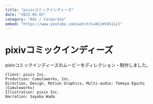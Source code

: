 ```yaml
---
title: "pixivコミックインディーズ"
date: "2023-05-03"
category: "Ads / Corporate"
embed: "https://www.youtube.com/watch?v=W1zmV4511cI"
---
```


# pixivコミックインディーズ

pixivコミックインディーズのムービーをディレクション・制作しました。

```plaintext
Client: pixiv Inc.
Production: Cumuloworks, Inc.
Direction, Design, Motion Graphics, Multi-audio: Tomoya Eguchi (Cumuloworks)
Illustration: pixiv Inc.
Narration: Sayaka Wada
```
